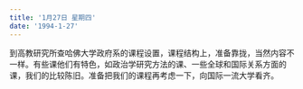 ```yaml
---
title: '1月27日 星期四'
date: '1994-1-27'
---
```

到高教研究所查哈佛大学政府系的课程设置，课程结构上，准备靠拢，当然内容不一样。有些课他们有特色，如政治学研究方法的课、一些全球和国际关系方面的课，我们的比较陈旧。准备把我们的课程再考虑一下，向国际一流大学看齐。